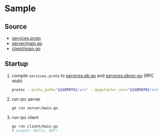 # Sample

## Source

- [services.proto](./services.proto)
- [server/main.go](./server/main.go)
- [client/main.go](./client/main.go)

## Startup

1. compile `services.proto` to  [services.pb.go](./services.pb.go) and [services.pbrpc.go](./services.pbrpc.go) (RPC stub)

   ```bash
   protoc --proto_path="${GOPATH}/src" --gogofaster_out="${GOPATH}/src" --pbrpc_out="${GOPATH}/src" -I. services.proto
   ```

2. run rpc server

   ```bash
   go run server/main.go
   ```

3. run rpc client

   ```bash
   go run client/main.go
   # output: Hello, 007!
   ```
